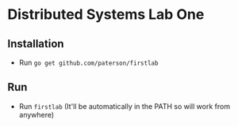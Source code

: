 # Distributed Systems Lab One

## Installation

 * Run `go get github.com/paterson/firstlab`
  
## Run

  * Run `firstlab` (It'll be automatically in the PATH so will work from anywhere)
  
  
